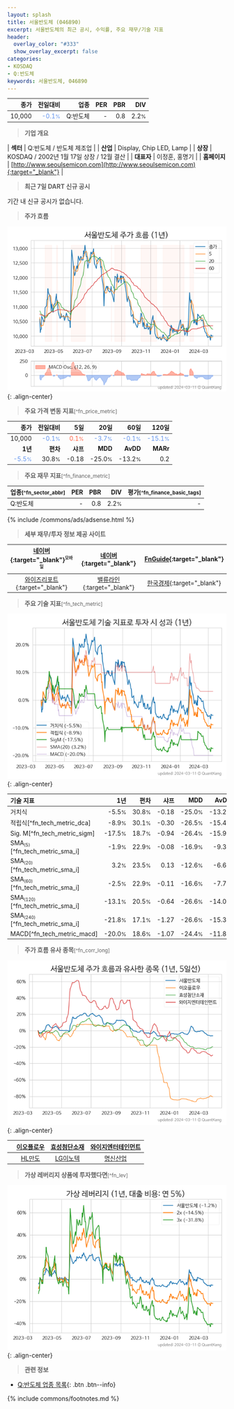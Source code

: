 ```yaml
---
layout: splash
title: 서울반도체 (046890)
excerpt: 서울반도체의 최근 공시, 수익률, 주요 재무/기술 지표
header:
  overlay_color: "#333"
  show_overlay_excerpt: false
categories:
- KOSDAQ
- Q:반도체
keywords: 서울반도체, 046890
---
```


| **종가** | **전일대비** | **업종** | **PER** | **PBR** | **DIV** |
| -------: | -----------: | -------: | ------: | ------: | ------: |
| 10,000 | <span style="color: cornflowerblue">-0.1<small>%</small></span> | Q:반도체 | - | 0.8 | 2.2<small>%</small> |

<!-- more -->


> **기업 개요**<a id="company"></a>

| <span style="white-space:nowrap;">**섹터**</span> | Q:반도체 / 반도체 제조업 |
| <span style="white-space:nowrap;">**산업**</span> | Display, Chip LED, Lamp |
| <span style="white-space:nowrap;">**상장**</span> | KOSDAQ / 2002년 1월 17일 상장 / 12월 결산 |
| <span style="white-space:nowrap;">**대표자**</span> | 이정훈, 홍명기 |
| <span style="white-space:nowrap;">**홈페이지**</span> | [http://www.seoulsemicon.com](http://www.seoulsemicon.com){:target="_blank"} |


> **최근 7일 DART 신규 공시**<a id="dart"></a>

기간 내 신규 공시가 없습니다.


> **주가 흐름**<a id="price"></a>

![046890](/stock/images/046890.png){: .align-center}


> **주요 가격 변동 지표**<small>[^fn_price_metric]</small>

| **종가** | **전일대비** | **5일** | **20일** | **60일** | **120일** |
| -------: | -----------: | ------: | -------: | -------: | --------: |
| 10,000 | <span style="color: cornflowerblue">-0.1<small>%</small></span> | <span style="color: tomato">0.1<small>%</small></span> | <span style="color: cornflowerblue">-3.7<small>%</small></span> | <span style="color: cornflowerblue">-0.1<small>%</small></span> | <span style="color: cornflowerblue">-15.1<small>%</small></span> |
| **1년** | **편차** | **샤프** | **MDD** | **AvDD** | **MARr** |
| <span style="color: cornflowerblue">-5.5<small>%</small></span> | 30.8<small>%</small> | -0.18 | -25.0<small>%</small> | -13.2<small>%</small> | 0.2 |


> **주요 재무 지표**<small>[^fn_finance_metric]</small>

| **업종**<small>[^fn_sector_abbr]</small> | **PER** | **PBR** | **DIV** | **평가**<small>[^fn_finance_basic_tags]</small> |
| :--------------------------------------- | ------: | ------: | ------: | ----------------------------------------------: |
| Q:반도체 | - | 0.8 | 2.2<small>%</small> | - |



{% include /commons/ads/adsense.html %}

> **세부 재무/투자 정보 제공 사이트**

| [네이버](https://m.stock.naver.com/domestic/stock/046890/finance/summary){:target="_blank"}<sup><small>모바일</small></sup> | [네이버](https://finance.naver.com/item/coinfo.naver?code=046890){:target="_blank"} | [FnGuide](https://comp.fnguide.com/SVO2/ASP/SVD_Invest.asp?gicode=A046890&MenuYn=Y){:target="_blank"} |
| :---: | :---: | :---: |
| [와이즈리포트](https://comp.wisereport.co.kr/company/c1040001.aspx?cmp_cd=046890){:target="_blank"} | [밸류라인](https://www.valueline.co.kr/finance/summary/046890){:target="_blank"} | [한국경제](https://markets.hankyung.com/stock/046890/financial-summary){:target="_blank"} |


> **주요 기술 지표**<small>[^fn_tech_metric]</small>


![046890](/stock/images/046890_tech.png){: .align-center}

| **기술 지표** | **1년** | **편차** | **샤프** | **MDD** | **AvDD** |
| :------------ | ------: | -----------: | -------: | ------: | -------: |
| 거치식 | -5.5<small>%</small> | 30.8<small>%</small> | -0.18 | -25.0<small>%</small> | -13.2<small>%</small> |
| 적립식[^fn_tech_metric_dca] | -8.9<small>%</small> | 30.1<small>%</small> | -0.30 | -26.5<small>%</small> | -15.4<small>%</small> |
| Sig. M[^fn_tech_metric_sigm] | -17.5<small>%</small> | 18.7<small>%</small> | -0.94 | -26.4<small>%</small> | -15.9<small>%</small> |
| SMA<small><sub>(5)</sub></small>[^fn_tech_metric_sma_i] | -1.9<small>%</small> | 22.9<small>%</small> | -0.08 | -16.9<small>%</small> | -9.3<small>%</small> |
| SMA<small><sub>(20)</sub></small>[^fn_tech_metric_sma_i] | 3.2<small>%</small> | 23.5<small>%</small> | 0.13 | -12.6<small>%</small> | -6.6<small>%</small> |
| SMA<small><sub>(60)</sub></small>[^fn_tech_metric_sma_i] | -2.5<small>%</small> | 22.9<small>%</small> | -0.11 | -16.6<small>%</small> | -7.7<small>%</small> |
| SMA<small><sub>(120)</sub></small>[^fn_tech_metric_sma_i] | -13.1<small>%</small> | 20.5<small>%</small> | -0.64 | -26.6<small>%</small> | -14.0<small>%</small> |
| SMA<small><sub>(240)</sub></small>[^fn_tech_metric_sma_i] | -21.8<small>%</small> | 17.1<small>%</small> | -1.27 | -26.6<small>%</small> | -15.3<small>%</small> |
| MACD[^fn_tech_metric_macd] | -20.0<small>%</small> | 18.6<small>%</small> | -1.07 | -24.4<small>%</small> | -11.8<small>%</small> |


> **주가 흐름 유사 종목**<a id="corr"></a><small>[^fn_corr_long]</small>

![046890](/stock/images/046890_corr.png){: .align-center}

|       | [이오플로우](/294090/) | [효성첨단소재](/298050/) | [와이지엔터테인먼트](/122870/) |
| :---: | :------------------------------------: | :------------------------------------: | :------------------------------------: |
|       | [HL만도](/204320/) | [LG이노텍](/011070/) | [명신산업](/009900/) |


> **가상 레버리지 상품에 투자했다면**<a id="2x"></a><small>[^fn_lev]</small>

![046890](/stock/images/046890_2x.png){: .align-center}


> **관련 정보**

- [Q:반도체 업종 목록](/stats/sector/kosdaq_업종_반도체_종목/){: .btn .btn--info}

{% include commons/footnotes.md %}